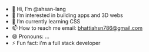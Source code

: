- 👋 Hi, I’m @ahsan-lang
- 👀 I’m interested in building apps and 3D webs
- 🌱 I’m currently learning CSS 
- 📫 How to reach me email: bhattiahsn786@gmail.com
- 😄 Pronouns: ...
- ⚡ Fun fact: i'm a full stack developer

<!---
ahsan-lang/ahsan-lang is a ✨ special ✨ repository because its `README.md` (this file) appears on your GitHub profile.
You can click the Preview link to take a look at your changes.
--->
